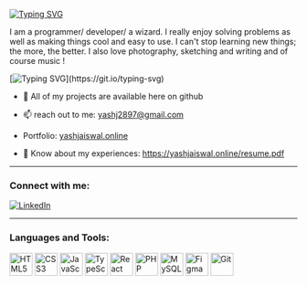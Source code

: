 [![Typing SVG](https://readme-typing-svg.demolab.com?font=Fira+Code&duration=3000&pause=10&color=1E924D&width=435&lines=Hello%2C+world!;I+am+Yash%2C;a+frontend+developer+based+in+India+)](https://git.io/typing-svg)


I am a programmer/ developer/ a wizard. I really enjoy solving problems as well as making things cool and easy to use. I can't stop learning new things; the more, the better. I also love photography, sketching and writing and of course music !

[![Typing SVG](https://readme-typing-svg.demolab.com?font=Fira+Code&duration=3000&pause=10&color=F6E67A&multiline=true&width=435&height=80&lines=I+am+currently+looking+for+work;and+I'd+love+to+hear+from+you.)](https://git.io/typing-svg)
- 💼 All of my projects are available here on github

- 📫 reach out to me: yashj2897@gmail.com
- Portfolio: [yashjaiswal.online](https://yashjaiswal.online/)
- 📄 Know about my experiences: https://yashjaiswal.online/resume.pdf <!-- Replace # with actual resume link if you have one -->

---

### Connect with me:
[![LinkedIn](https://img.shields.io/badge/LinkedIn-0A66C2?style=for-the-badge&logo=linkedin&logoColor=white)](https://www.linkedin.com/in/yash-jaiswal001/)


---

### Languages and Tools:

<p align="left">
  <img src="https://cdn.jsdelivr.net/gh/devicons/devicon/icons/html5/html5-original.svg" alt="HTML5" width="40" height="40"/>
  <img src="https://cdn.jsdelivr.net/gh/devicons/devicon/icons/css3/css3-original.svg" alt="CSS3" width="40" height="40"/>
  <img src="https://cdn.jsdelivr.net/gh/devicons/devicon/icons/javascript/javascript-original.svg" alt="JavaScript" width="40" height="40"/>
  <img src="https://cdn.jsdelivr.net/gh/devicons/devicon/icons/typescript/typescript-original.svg" alt="TypeScript" width="40" height="40"/>
  <img src="https://cdn.jsdelivr.net/gh/devicons/devicon/icons/react/react-original.svg" alt="React" width="40" height="40"/>
  <img src="https://cdn.jsdelivr.net/gh/devicons/devicon/icons/php/php-original.svg" alt="PHP" width="40" height="40"/>
  <img src="https://cdn.jsdelivr.net/gh/devicons/devicon/icons/mysql/mysql-original.svg" alt="MySQL" width="40" height="40"/>
  <img src="https://cdn.jsdelivr.net/gh/devicons/devicon/icons/figma/figma-original.svg" alt="Figma" width="40" height="40"/>
  <img src="https://cdn.jsdelivr.net/gh/devicons/devicon/icons/git/git-original.svg" alt="Git" width="40" height="40"/>
</p>

